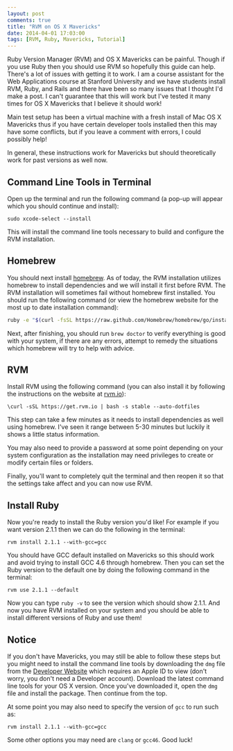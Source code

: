 ```yaml
---
layout: post
comments: true
title: "RVM on OS X Mavericks"
date: 2014-04-01 17:03:00
tags: [RVM, Ruby, Mavericks, Tutorial]
---
```


Ruby Version Manager (RVM) and OS X Mavericks can be painful. Though if you use
Ruby then you should use RVM so hopefully this guide can help. There's a lot of
issues with getting it to work. I am a course assistant for the Web Applications
course at Stanford University and we have students install RVM, Ruby, and Rails
and there have been so many issues that I thought I'd make a post. I can't
guarantee that this will work but I've tested it many times for OS X Mavericks
that I believe it should work!

<!--more-->

Main test setup has been a virtual machine with a fresh install of Mac OS X
Mavericks thus if you have certain developer tools installed then this may have
some conflicts, but if you leave a comment with errors, I could possibly help!

In general, these instructions work for Mavericks but should theoretically work
for past versions as well now.

## Command Line Tools in Terminal

Open up the terminal and run the following command (a pop-up will appear
which you should continue and install):

```
sudo xcode-select --install
```

This will install the command line tools necessary to build and configure the
RVM installation.

## Homebrew

You should next install [homebrew][homebrew]. As of today, the RVM installation
utilizes homebrew to install dependencies and we will install it first before
RVM. The RVM installation will sometimes fail without homebrew first
installed. You should run the following command (or view the homebrew website
for the most up to date installation command):

```bash
ruby -e "$(curl -fsSL https://raw.github.com/Homebrew/homebrew/go/install)"
```

Next, after finishing, you should run `brew doctor` to verify everything is
good with your system, if there are any errors, attempt to remedy the situations
which homebrew will try to help with advice.

## RVM

Install RVM using the following command (you can also install it by following
the instructions on the website at [rvm.io][rvm]):

```
\curl -sSL https://get.rvm.io | bash -s stable --auto-dotfiles
```

This step can take a few minutes as it needs to install dependencies as well
using homebrew. I've seen it range between 5-30 minutes but luckily it shows a
little status information.

You may also need to provide a password at some point depending on your system
configuration as the installation may need privileges to create or modify
certain files or folders.

Finally, you'll want to completely quit the terminal and then reopen it so that
the settings take affect and you can now use RVM.

## Install Ruby

Now you're ready to install the Ruby version you'd like! For example if you want
version 2.1.1 then we can do the following in the terminal:

```
rvm install 2.1.1 --with-gcc=gcc
```

You should have GCC default installed on Mavericks so this should work and avoid
trying to install GCC 4.6 through homebrew. Then you can set the Ruby version to
the default one by doing the following command in the terminal:

```
rvm use 2.1.1 --default
```

Now you can type `ruby -v` to see the version which should show 2.1.1. And now
you have RVM installed on your system and you should be able to install
different versions of Ruby and use them!

## Notice

If you don't have Mavericks, you may still be able to follow these steps but
you might need to install the command line tools by downloading the `dmg` file
from the [Developer Website][apple] which requires an Apple ID to view (don't
worry, you don't need a Developer account). Download the latest command line
tools for your OS X version. Once you've downloaded it, open the `dmg` file and
install the package. Then continue from the top.

At some point you may also need to specify the version of `gcc` to run such as:

```
rvm install 2.1.1 --with-gcc=gcc
```

Some other options you may need are `clang` or `gcc46`. Good luck!

[apple]: https://developer.apple.com/downloads/index.action?name=command%20line%20tools
[homebrew]: http://brew.sh/
[rvm]: http://rvm.io/rvm/install
